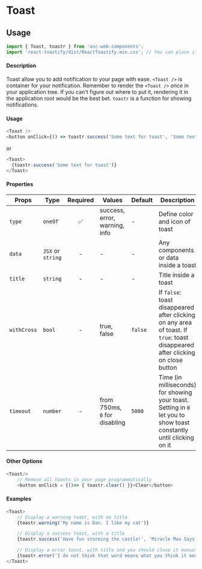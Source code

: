 # Toast

## Usage

```js
import { Toast, toastr } from 'asc-web-components';
import 'react-toastify/dist/ReactToastify.min.css'; // You can place it here, but recommended place this file in main file, which contains all css`s
```

#### Description

Toast allow you to add notification to your page with ease.
`<Toast />` is container for your notification. Remember to render the `<Toast />` *once* in your application tree. If you can't figure out where to put it, rendering it in the application root would be the best bet.
`toastr` is a function for showing notifications.

#### Usage

```js
<Toast />
<button onClick={() => toastr.success('Some text for toast', 'Some text for title', true)}>Click</button>
```

or 

```js
<Toast>
  {toastr.success('Some text for toast')}
</Toast>
```


#### Properties

| Props              | Type     | Required | Values                      | Default        | Description                                                       |
| ------------------ | -------- | :------: | --------------------------- | -------------- | ----------------------------------------------------------------- |
| `type`             | `oneOf`  |    ✅    | success, error, warning, info | -     | Define color and icon of toast                                           |
| `data`             | `JSX` or `string` |    -     | -                             | -     | Any components or data inside a toast                                                      |
| `title`            | `string` |    -     | -                             | -     | Title inside a toast                                                     |
| `withCross`       | `bool`   |    -     | true, false                   | `false`|If `false`: toast disappeared after clicking on any area of toast. If `true`:  toast disappeared after clicking on  close button|
| `timeout`       | `number`   |    -     | from 750ms, `0` for disabling                   | `5000`|Time (in milliseconds) for showing your toast. Setting in `0` let you to show toast constantly until clicking on it|

#### Other Options
```js
<Toast/>
    // Remove all toasts in your page programmatically
    <button onClick = {()=> { toastr.clear() }}>Clear</button>
```

#### Examples
```js
<Toast>
    // Display a warning toast, with no title
    {toastr.warning('My name is Dan. I like my cat')}

    // Display a success toast, with a title
    {toastr.success('Have fun storming the castle!', 'Miracle Max Says')}

    // Display a error toast, with title and you should close it manually
    {toastr.error('I do not think that word means what you think it means.', 'Inconceivable!', false)}
</Toast>
```
